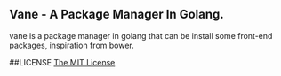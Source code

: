 Vane - A Package Manager In Golang.
---------------------------------------

vane is a package manager in golang that can be install some front-end packages, inspiration from bower.

##LICENSE
[The MIT License](./LICENSE)